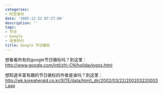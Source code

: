 ```yaml
---
categories:
- 时空波动
date: '2005-12-22 07:27:00'
description: ''
tags:
- 节日
- Google
- 信息时代
title: Google 节日徽标
---
```

想看看所有的google节日徽标吗？到这里：  
http://www.google.com/intl/zh\-CN/holidaylogos.html  
  
想知道丰富有趣的节日徽标的作者是谁吗？到这里：  
http://wk.koreaherald.co.kr/SITE/data/html\_dir/2002/03/22/200203220003\.asp  
  
  
  


